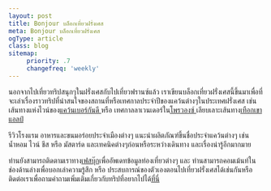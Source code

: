 ```yaml
---
layout: post
title: Bonjour บล็อกเที่ยวฝรั่งเศส
meta: Bonjour บล็อกเที่ยวฝรั่งเศส
ogType: article
class: blog
sitemap:
     priority: .7
     changefreq: 'weekly'    
---
```


นอกจากไปเที่ยวทริปสนุกๆในฝรั่งเศสกับไปเที่ยวฟรานซ์แล้ว เราเขียนบล็อกเที่ยวฝรั่งเศสนี้ขึ้นมาเพื่อที่จะเล่าเรื่องราวทริปที่น่าสนใจของสถานที่หรือเทศกาลประจำปีของแคว้นต่างๆในประเทศฝรั่งเศส เช่น เส้นทางแห่งไวน์ของ[แคว้นเบอร์กันดี ](http://paitiewfrance.com/tour-burgundy/wonder-northern-burgundy)
หรือ เทศกาลลาเวนเดอร์ใน[โพรวองซ์ ](http://paitiewfrance.com/tour-provence/wonder-lavender-provence) เลียบเลาะเส้นทาง[เทือกเขาแอลป์  ](http://paitiewfrance.com/tour-alps/road-of-great-alps)

รีวิวโรงแรม อาหารและขนมอร่อยประจำเมืองต่างๆ แนะนำผลิตภัณฑ์ขึ้นชื่อประจำแคว้นต่างๆ เช่น น้ำหอม ไวน์ ชีส หรือ มัสตาร์ด และเทคนิคต่างๆก่อนหรือระหว่างเดินทาง และเรื่องน่ารู้อีกมากมาย

ท่านยังสามารถติดตามเราทาง[เฟสบุ๊ก](https://www.facebook.com/paitiewfrance)เพื่ออัพเดทข้อมูลท่องเที่ยวต่างๆ และ ท่านสามารถคอมเม้นท์ในช่องด้านล่างเพื่อบอกเล่าความรู้สึก หรือ ประสบการณ์ของตัวเองตอนไปเที่ยวฝรั่งเศสได้เช่นกันหรือติดต่อเราเพื่อถามคำถามเพิ่มเติมเกี่ยวกับทริปที่อยากไปได้[ที่นี่](https://www.paitiewfrance.com/contact)




